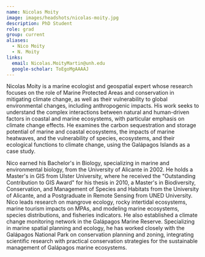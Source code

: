```yaml
---
name: Nicolas Moity
image: images/headshots/nicolas-moity.jpg
description: PhD Student
role: grad
group: current
aliases:
  - Nico Moity
  - N. Moity
links:
  email: Nicolas.MoityMartin@unh.edu
  google-scholar: ToEgoMgAAAAJ
---
```




Nicolas Moity is a marine ecologist and geospatial expert whose research focuses on the role of Marine Protected Areas and conservation in mitigating climate change, as well as their vulnerability to global environmental changes, including anthropogenic impacts. His work seeks to understand the complex interactions between natural and human-driven factors in coastal and marine ecosystems, with particular emphasis on climate change effects. He examines the carbon sequestration and storage potential of marine and coastal ecosystems, the impacts of marine heatwaves, and the vulnerability of species, ecosystems, and their ecological functions to climate change, using the Galápagos Islands as a case study.

Nico earned his Bachelor's in Biology, specializing in marine and environmental biology, from the University of Alicante in 2002. He holds a Master's in GIS from Ulster University, where he received the "Outstanding Contribution to GIS Award" for his thesis in 2010, a Master's in Biodiversity, Conservation, and Management of Species and Habitats from the University of Alicante, and a Postgraduate in Remote Sensing from UNED University. Nico leads research on mangrove ecology, rocky intertidal ecosystems, marine tourism impacts on MPAs, and modeling marine ecosystems, species distributions, and fisheries indicators. He also established a climate change monitoring network in the Galápagos Marine Reserve. Specializing in marine spatial planning and ecology, he has worked closely with the Galápagos National Park on conservation planning and zoning, integrating scientific research with practical conservation strategies for the sustainable management of Galápagos marine ecosystems.
